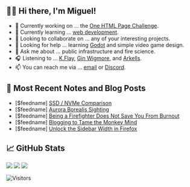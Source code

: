 ## 👋🏼 Hi there, I'm Miguel!

- 🔭 Currently working on … the [One HTML Page Challenge](https://github.com/semanticdata/one-html-page-challenge).
- 🌱 Currently learning … [web development](https://github.com/semanticdata/miguelpimentel.do).
- 👯 Looking to collaborate on … any of your interesting projects.
- 🤔 Looking for help … learning [Godot](https://godotengine.org/) and simple video game design.
- 💬 Ask me about … public infrastructure and fire science.
- 🎧 Listening to … [K.Flay](https://en.wikipedia.org/wiki/K.Flay), [Gin Wigmore](https://en.wikipedia.org/wiki/Gin_Wigmore), and [Arkells](https://en.wikipedia.org/wiki/Arkells).
- 📫 You can reach me via … [email](mailto:contact@miguelpimentel.do) or [Discord](https://discord.com/users/244318363734507520).

## 📝 Most Recent Notes and Blog Posts

<!-- BLOG-POST-LIST:START -->
- [$feedname] [SSD / NVMe Comparison](https://miguelpimentel.do/notes/1-ssd/)
- [$feedname] [Aurora Borealis Sighting](https://miguelpimentel.do/notes/2-aurora/)
- [$feedname] [Being a Firefighter Does Not Save You From Burnout](https://miguelpimentel.do/posts/1-burnout/)
- [$feedname] [Blogging to Tame the Monkey Mind](https://miguelpimentel.do/posts/2-monkey/)
- [$feedname] [Unlock the Sidebar Width in Firefox](https://miguelpimentel.do/notes/3-firefox/)<!-- BLOG-POST-LIST:END -->

## 📈 GitHub Stats

<img height=auto src="https://streak-stats.demolab.com?user=semanticdata&theme=material-palenight&mode=weekly&hide_longest_streak=false&border_radius=6" />

<img height=auto src="https://github-readme-stats.vercel.app/api?username=semanticdata&show_icons=true&theme=material-palenight&hide_rank=true&border_radius=6" />

<img height=auto src="https://github-readme-stats.vercel.app/api/top-langs/?username=semanticdata&hide=markdown&layout=compact&theme=material-palenight" />

![Visitors](https://img.shields.io/endpoint?url=https%3A%2F%2Fhits.dwyl.com%2Fsemanticdata%2Fsemanticdata.json&label=Visitors&color=palepink)
